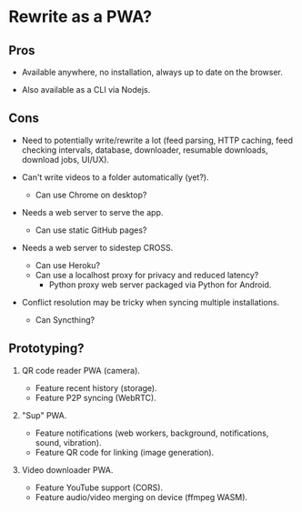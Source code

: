 # Rewrite as a PWA?

## Pros

- Available anywhere, no installation, always up to date on the browser.

- Also available as a CLI via Nodejs.

## Cons

- Need to potentially write/rewrite a lot (feed parsing, HTTP caching, feed checking intervals, database, downloader, resumable downloads, download jobs, UI/UX).

- Can't write videos to a folder automatically (yet?).
  - Can use Chrome on desktop?

- Needs a web server to serve the app.
  - Can use static GitHub pages?

- Needs a web server to sidestep CROSS.
  - Can use Heroku?
  - Can use a localhost proxy for privacy and reduced latency?
    - Python proxy web server packaged via Python for Android.

- Conflict resolution may be tricky when syncing multiple installations.
  - Can Syncthing?

## Prototyping?

1. QR code reader PWA (camera).
   - Feature recent history (storage).
   - Feature P2P syncing (WebRTC).

2. "Sup" PWA.
   - Feature notifications (web workers, background, notifications, sound, vibration).
   - Feature QR code for linking (image generation).

3. Video downloader PWA.
   - Feature YouTube support (CORS).
   - Feature audio/video merging on device (ffmpeg WASM).
